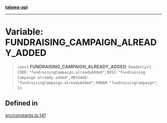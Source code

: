 [**talawa-api**](../../README.md)

***

# Variable: FUNDRAISING\_CAMPAIGN\_ALREADY\_ADDED

> `const` **FUNDRAISING\_CAMPAIGN\_ALREADY\_ADDED**: `Readonly`\<\{ `CODE`: `"fundraisingCampaign.alreadyAdded"`; `DESC`: `"Fundraising Campaign already added"`; `MESSAGE`: `"fundraisingCampaign.alreadyAdded"`; `PARAM`: `"fundraisingCampaign"`; \}\>

## Defined in

[src/constants.ts:141](https://github.com/Suyash878/talawa-api/blob/e4413cec641a837926071678fed3c7f67234e31e/src/constants.ts#L141)
